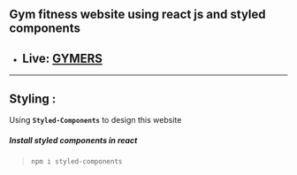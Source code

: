 ## Gym fitness website using react js and styled components

- ## Live: [GYMERS]()

---

## Styling :
Using __``Styled-Components``__ to design this website
##### Install styled components in react
> ```npm i styled-components```


